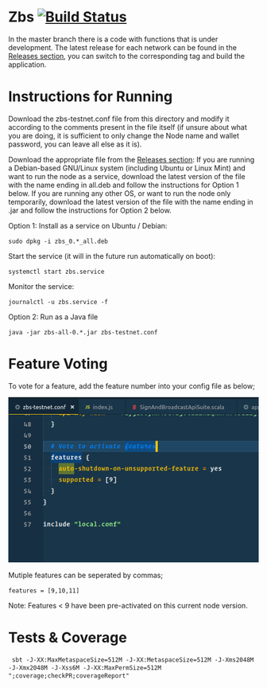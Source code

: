 # Zbs [![Build Status](https://travis-ci.org/0bsnetwork/Zbs.svg?branch=master)](https://travis-ci.org/0bsnetwork/Zbs)


In the master branch there is a code with functions that is under development. The latest release for each network can be found in the [Releases section](https://github.com/0bsnetwork/Zbs/releases), you can switch to the corresponding tag and build the application.


# Instructions for Running

Download the zbs-testnet.conf file from this directory and modify it according to the comments present in the file itself (if unsure about what you are doing, it is sufficient to only change the Node name and wallet password, you can leave all else as it is).

Download the appropriate file from the [Releases section](https://github.com/0bsnetwork/Zbs/releases):
If you are running a Debian-based GNU/Linux system (including Ubuntu or Linux Mint) and want to run the node as a service, download the latest version of the file with the name ending in all.deb and follow the instructions for Option 1 below.
If you are running any other OS, or want to run the node only temporarily, download the latest version of the file with the name ending in .jar and follow the instructions for Option 2 below.


Option 1: Install as a service on Ubuntu / Debian:

```
sudo dpkg -i zbs_0.*_all.deb
```

Start the service (it will in the future run automatically on boot):
```
systemctl start zbs.service
```

Monitor the service:
```
journalctl -u zbs.service -f
```


Option 2: Run as a Java file

```
java -jar zbs-all-0.*.jar zbs-testnet.conf
```

# Feature Voting

To vote for a feature, add the feature number into your config file as below; 

![Image of Voting Feature](features.png)

Mutiple features can be seperated by commas; 

```
features = [9,10,11]
```

Note: Features < 9 have been pre-activated on this current node version. 

# Tests & Coverage

```
 sbt -J-XX:MaxMetaspaceSize=512M -J-XX:MetaspaceSize=512M -J-Xms2048M -J-Xmx2048M -J-Xss6M -J-XX:MaxPermSize=512M ";coverage;checkPR;coverageReport"
```
